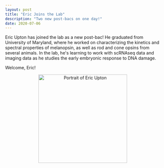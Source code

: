 ```yaml
---
layout: post
title: "Eric Joins the Lab"
description: "Two new post-bacs on one day!"
date: 2020-07-06
---
```


Eric Upton has joined the lab as a new post-bac! He graduated from University of Maryland, where he worked on characterizing the kinetics and spectral properties of melanopsin, as well as rod and cone opsins from several animals. In the lab, he's learning to work with scRNAseq data and imaging data as he studies the early embryonic response to DNA damage. 

Welcome, Eric!

<figure align="center">
  <img src="../../assets/people/Upton-Eric-2020.png" alt="Portrait of Eric Upton" align="center" width="288" height="288" />
</figure> 